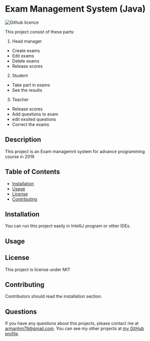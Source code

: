 # Exam Management System (Java)
  ![Github licence](http://img.shields.io/badge/license-MIT-blue.svg)
  
  This project consist of these parts:
  1. Head manager 
   - Create exams
   - Edit exams
   - Delete exams
   - Release scores
  
  2. Student
   - Take part in exams
   - See the results
  
  3. Teacher 
   - Release scores
   - Add questions to exam
   - edit exsited questions
   - Correct the exams 
  

  ## Description 
  This project is an Exam managemnt system for advance programming course in 2019

  ## Table of Contents
  * [Installation](#installation)
  * [Usage](#usage)
  * [License](#license)
  * [Contributing](#contributing)
  
  ## Installation 
  You can run this project easily in IntelliJ program or other IDEs.

  ## Usage 

     

  ## License 
  This project is license under MIT

  ## Contributing 
  Contributors should read the installation section. 


  ## Questions
  If you have any questions about this projects, please contact me at armanhm79@gmail.com.
  You can see my other projects at [my GitHub profile](https://github.com/armanh).
  
